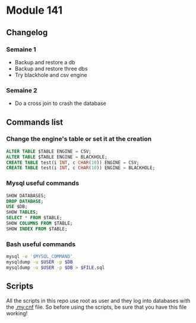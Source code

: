 # Module 141

## Changelog

### Semaine 1 
  - Backup and restore a db
  - Backup and restore three dbs
  - Try blackhole and csv engine

### Semaine 2
  - Do a cross join to crash the database

## Commands list

### Change the engine's table or set it at the creation
~~~~sql
ALTER TABLE $TABLE ENGINE = CSV;
ALTER TABLE $TABLE ENGINE = BLACKHOLE;
CREATE TABLE test(i INT, c CHAR(10)) ENGINE = CSV;
CREATE TABLE test(i INT, c CHAR(10)) ENGINE = BLACKHOLE;
~~~~

### Mysql useful commands
~~~~sql
SHOW DATABASES;
DROP DATABASE;
USE $DB;
SHOW TABLES;
SELECT * FROM $TABLE;
SHOW COLUMNS FROM $TABLE;
SHOW INDEX FROM $TABLE;
~~~~

### Bash useful commands
```bash
mysql -e '$MYSQL_COMMAND'
mysqldump -u $USER -p $DB
mysqldump -u $USER -p $DB > $FILE.sql
```
## Scripts
All the scripts in this repo use root as user and they log into databases with the [.my.cnf](https://www.tecmint.com/connect-to-mysql-without-root-password/) file.
So before using the scripts, be sure that you have this file working!
